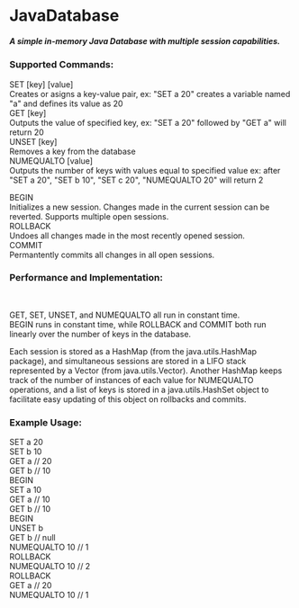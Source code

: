 <h1> JavaDatabase </h1>

<h5> A simple in-memory Java Database with multiple session capabilities. </h5>

<h3>Supported Commands:</h3>

SET [key] [value] <br>
	Creates or asigns a key-value pair, ex: "SET a 20" creates
	a variable named "a" and defines its value as 20 <br>
GET [key] <br>
	Outputs the value of specified key, ex: "SET a 20" 
	followed by "GET a" will return 20 <br>
UNSET [key] <br>
	Removes a key from the database <br>
NUMEQUALTO [value] <br>
	Outputs the number of keys with values equal to specified value
	ex: after "SET a 20", "SET b 10", "SET c 20",
		"NUMEQUALTO 20" will return 2 <br>

BEGIN <br>
	Initializes a new session.  Changes made in the current 
	session can be reverted.  Supports multiple open sessions. <br>
ROLLBACK <br>
	Undoes all changes made in the most recently opened session. <br>
COMMIT <br>
	Permantently commits all changes in all open sessions. <br>


<h3>Performance and Implementation: </h3><br>

GET, SET, UNSET, and NUMEQUALTO all run in constant time. <br>
BEGIN runs in constant time, while ROLLBACK and COMMIT both run linearly 
over the number of keys in the database. <br>

Each session is stored as a HashMap (from the java.utils.HashMap package),
and simultaneous sessions are stored in a LIFO stack represented by a Vector 
(from java.utils.Vector). Another HashMap keeps track of the number of 
instances of each value for NUMEQUALTO operations, and a list of keys 
is stored in a java.utils.HashSet object to facilitate easy updating of 
this object on rollbacks and commits.

<h3>Example Usage:</h3>

SET a 20 <br>
SET b 10 <br>
GET a		// 20 <br>
GET b		// 10 <br>
BEGIN <br>
SET a 10 <br>
GET a		// 10 <br>
GET b		// 10 <br>
BEGIN <br>
UNSET b <br>
GET b		// null <br>
NUMEQUALTO 10	// 1 <br>
ROLLBACK <br>
NUMEQUALTO 10	// 2 <br>
ROLLBACK <br>
GET a		// 20 <br>
NUMEQUALTO 10	// 1 <br>